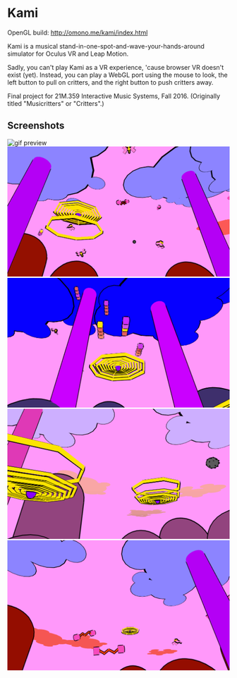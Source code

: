 # Kami

OpenGL build: http://omono.me/kami/index.html

Kami is a musical stand-in-one-spot-and-wave-your-hands-around simulator for Oculus VR and Leap Motion.

Sadly, you can't play Kami as a VR experience, 'cause browser VR doesn't exist (yet). Instead, you can play a WebGL port using the mouse to look, the left button to pull on critters, and the right button to push critters away.

Final project for 21M.359 Interactive Music Systems, Fall 2016. (Originally titled "Musicritters" or "Critters".)

## Screenshots
![gif preview](Promotional/abc.gif)
![gif preview](Promotional/aba.gif)
![gif preview](Promotional/wow.gif)
![gif preview](Promotional/purple.gif)
![gif preview](Promotional/distance.gif)

